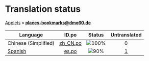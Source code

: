 # Translation status
[Applets](../../README.md) &#187; **places-bookmarks@dmo60.de**

Language | ID.po | Status | Untranslated
---------|:--:|:------:|:-----------:
Chinese (Simplified) | [zh_CN.po](po/zh_CN.po) | ![100%](http://progressed.io/bar/100) | 0
[Spanish](../../language-status/es.po) | [es.po](po/es.po) | ![90%](http://progressed.io/bar/90) | [1](untranslated-po/es.po)

